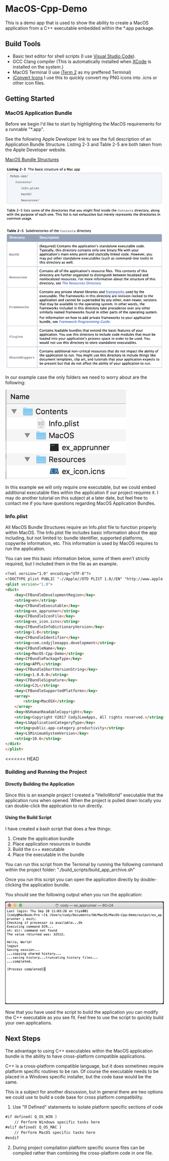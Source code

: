 # MacOS-Cpp-Demo

This is a demo app that is used to show the ability to create a MacOS application from a C++ executable embedded within the \*.app package.

## Build Tools
* Basic text editor for shell scripts (I use [Visual Studio Code](https://code.visualstudio.com)).
* GCC Clang compiler (This is automatically installed when [XCode](https://developer.apple.com/xcode/) is installed on the system.)
* MacOS Terminal (I use [iTerm 2](https://www.iterm2.com) as my preffered Terminal)
* [iConvert Icons](https://iconverticons.com) I use this to quickly convert my PNG icons into .icns or other icon files.

## Getting Started

### MacOS Application Bundle

Before we begin I'd like to start by highlighting the MacOS requirements for a runnable "*.app".

See the following Apple Developer link to see the full description of an Application Bundle Structure. Listing 2-3 and Table 2-5 are both taken from the Apple Developer website.

[MacOS Bundle Structures](https://developer.apple.com/library/content/documentation/CoreFoundation/Conceptual/CFBundles/BundleTypes/BundleTypes.html#//apple_ref/doc/uid/10000123i-CH101-SW1)

![Basic Application Bundle](https://github.com/CodyJLeeApps/MacOS-Cpp-Demo/blob/master/readme_resources/Basic_App_Bundle.png)

In our example case the only folders we need to worry about are the following:

![Example Application Bundle](https://github.com/CodyJLeeApps/MacOS-Cpp-Demo/blob/master/readme_resources/Example_App_Bundle.png)

In this example we will only require one executable, but we could embed additional executable files within the application if our project requires it. I may do another tutorial on this subject at a later date, but feel free to contact me if you have questions regarding MacOS Application Bundles.

### Info.plist

All MacOS Bundle Structures require an Info.plist file to function properly within MacOS. The Info.plist file includes basic information about the app including, but not limited to: bundle identifier, supported platforms, copywrite information, etc. This information is used by MacOS requires to run the application. 

You can see this basic information below, some of them aren't strictly required, but I included them in the file as an example.

```markdown
<?xml version="1.0" encoding="UTF-8"?>
<!DOCTYPE plist PUBLIC "-//Apple//DTD PLIST 1.0//EN" "http://www.apple.com/DTDs/PropertyList-1.0.dtd">
<plist version="1.0">
<dict>
	<key>CFBundleDevelopmentRegion</key>
	<string>en</string>
	<key>CFBundleExecutable</key>
	<string>ex_apprunner</string>
	<key>CFBundleIconFile</key>
	<string>ex_icon.icns</string>
	<key>CFBundleInfoDictionaryVersion</key>
	<string>1.0</string>
	<key>CFBundleIdentifier</key>
	<string>com.codyjleeapps.development</string>
	<key>CFBundleName</key>
	<string>MacOS-Cpp-Demo</string>
	<key>CFBundlePackageType</key>
	<string>APPL</string>
	<key>CFBundleShortVersionString</key>
	<string>1.0.0.0</string>
	<key>CFBundleSignature</key>
	<string>CJL</string>
	<key>CFBundleSupportedPlatforms</key>
	<array>
		<string>MacOSX</string>
	</array>
	<key>NSHumanReadableCopyright</key>
	<string>Copyright ©2017 CodyJLeeApps, All rights reserved.</string>
	<key>LSApplicationCategoryType</key>
	<string>public.app-category.productivity</string>
	<key>LSMinimumSystemVersion</key>
	<string>10.6</string>
</dict>
</plist>
```
<<<<<<< HEAD

### Building and Running the Project

#### Directly Building the Application

Since this is an example project I created a "HelloWorld" executable that the application runs when opened. When the project is pulled down locally you can double-click the application to run directly.

#### Using the Build Script

I have created a bash script that does a few things:
1. Create the application bundle
2. Place application resources in bundle
3. Build the c++ executable
4. Place the executable in the bundle

You can run this script from the Terminal by running the following command within the project folder: "./build_scripts/build_app_archive.sh"

Once you run this script you can open the application directly by double-clicking the application bundle.

You should see the following output when you run the application:

![Example Output](https://github.com/CodyJLeeApps/MacOS-Cpp-Demo/blob/master/readme_resources/Example_App_Output.png)

Now that you have used the script to build the application you can modify the C++ executable as you see fit. Feel free to use the script to quickly build your own applications.

## Next Steps

The advantage to using C++ executables within the MacOS application bundle is the ability to have cross-platform compatible applications.

C++ is a cross-platform compatible language, but it does sometimes require platform specific routines to be ran. Of course the executable needs to be placed in a Windows specific installer, but the code base would be the same.

This is a subject for another discussion, but in general there are two options we could use to build a code base for cross platform compatibility.
1. Use "If Defined" statements to isolate platform specific sections of code 
```markdown
#if defined( Q_OS_WIN )
    // Perform Windows specific tasks here
#elif defined( Q_OS_MAC )
    // Perform MacOS specific tasks here
#endif
```
2. During project compilation platform specific source files can be compiled rather than combining the cross-platform code in one file.